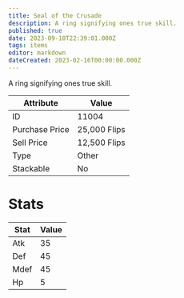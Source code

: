 ```yaml
---
title: Seal of the Crusade
description: A ring signifying ones true skill.
published: true
date: 2023-09-10T22:39:01.000Z
tags: items
editor: markdown
dateCreated: 2023-02-16T00:00:00.000Z
---
```


A ring signifying ones true skill.

|Attribute|Value|
|-|-|
|ID|11004|
|Purchase Price|25,000 Flips|
|Sell Price|12,500 Flips|
|Type|Other|
|Stackable|No|

# Stats
|Stat|Value|
|-|-|
|Atk|35|
|Def|45|
|Mdef|45|
|Hp|5|
